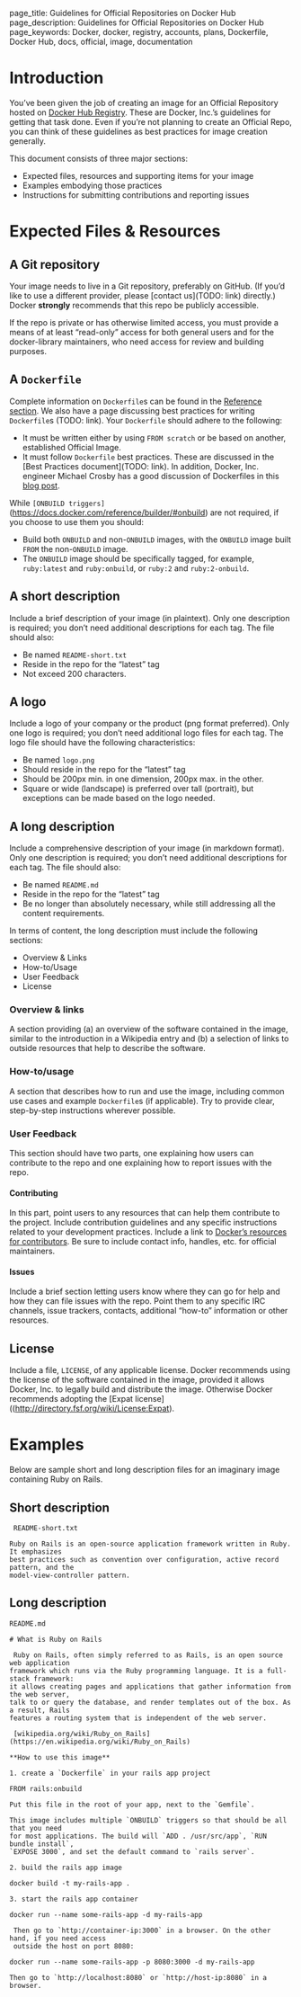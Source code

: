 page_title: Guidelines for Official Repositories on Docker Hub
page_description: Guidelines for Official Repositories on Docker Hub
page_keywords: Docker, docker, registry, accounts, plans, Dockerfile, Docker Hub, docs, official, image, documentation

# Introduction

You’ve been given the job of creating an image for an Official Repository hosted on
[Docker Hub Registry](https://registry.hub.docker.com/). These are Docker, Inc.’s
guidelines for getting that task done. Even if you’re not planning to create an Official
Repo, you can think of these guidelines as best practices for image creation generally.

This document consists of three major sections:

* Expected files, resources and supporting items for your image
* Examples embodying those practices
* Instructions for submitting contributions and reporting issues

# Expected Files & Resources

## A Git repository

Your image needs to live in a Git repository, preferably on GitHub. (If you’d like to use
a different provider, please [contact us](TODO: link) directly.) Docker **strongly**
recommends that this repo be publicly accessible.

If the repo is private or has otherwise limited access, you must provide a means of at
least “read-only” access for both general users and for the docker-library maintainers,
who need access for review and building purposes.

## A `Dockerfile`

Complete information on `Dockerfile`s can be found in the [Reference section](https://docs.docker.com/reference/builder/).
We also have a page discussing best practices for writing `Dockerfile`s (TODO: link).
Your `Dockerfile` should adhere to the following:

* It must be written either by using `FROM scratch` or be based on another, established
Official Image.
* It must follow `Dockerfile` best practices. These are discussed in the [Best Practices
document](TODO: link). In addition, Docker, Inc. engineer Michael Crosby has a good
discussion of Dockerfiles in this [blog post](http://crosbymichael.com/dockerfile-best-practices-take-2.html).

While `[ONBUILD triggers]`(https://docs.docker.com/reference/builder/#onbuild) are not
required, if you choose to use them you should:

* Build both `ONBUILD` and non-`ONBUILD` images, with the `ONBUILD` image built `FROM`
the non-`ONBUILD` image.
* The `ONBUILD` image should be specifically tagged, for example, `ruby:latest` and
`ruby:onbuild`, or `ruby:2` and  `ruby:2-onbuild`.

## A short description

Include a brief description of your image (in plaintext). Only one description is
required; you don’t need additional descriptions for each tag. The file should also: 

* Be named `README-short.txt`
* Reside in the repo for the “latest” tag
* Not exceed 200 characters.

## A logo

Include a logo of your company or the product (png format preferred). Only one logo is
required; you don’t need additional logo files for each tag. The logo file should have
the following characteristics: 

* Be named `logo.png`
* Should reside in the repo for the “latest” tag
* Should be 200px min. in one dimension, 200px max. in the other.
* Square or wide (landscape) is preferred over tall (portrait), but exceptions can be
made based on the logo needed.

## A long description

Include a comprehensive description of your image (in markdown format). Only one
description is required; you don’t need additional descriptions for each tag. The file
should also: 

* Be named `README.md`
* Reside in the repo for the “latest” tag
* Be no longer than absolutely necessary, while still addressing all the content
requirements.

In terms of content, the long description must include the following sections:

* Overview & Links
* How-to/Usage
* User Feedback
* License

### Overview & links

A section providing (a) an overview of the software contained in the image, similar to
the introduction in a Wikipedia entry and (b) a selection of links to outside resources
that help to describe the software.

### How-to/usage

A section that describes how to run and use the image, including common use cases and
example `Dockerfile`s (if applicable). Try to provide clear, step-by-step instructions
wherever possible.

### User Feedback

This section should have two parts, one explaining how users can contribute to the repo
and one explaining how to report issues with the repo.

#### Contributing

In this part, point users to any resources that can help them contribute to the project.
Include contribution guidelines and any specific instructions related to your development
practices. Include a link to [Docker’s resources for contributors](https://docs.docker.com/contributing/contributing/).
Be sure to include contact info, handles, etc. for official maintainers.

#### Issues

Include a brief section letting users know where they can go for help and how they can
file issues with the repo. Point them to any specific IRC channels, issue trackers,
contacts, additional “how-to” information or other resources.

## License

Include a file, `LICENSE`, of any applicable license.  Docker recommends using the
license of the software contained in the image, provided it allows Docker, Inc. to
legally build and distribute the image.  Otherwise Docker recommends adopting the
[Expat license]((http://directory.fsf.org/wiki/License:Expat).

# Examples

Below are sample short and long description files for an imaginary image containing
Ruby on Rails.

## Short description

     README-short.txt
    
    Ruby on Rails is an open-source application framework written in Ruby. It emphasizes
    best practices such as convention over configuration, active record pattern, and the
    model-view-controller pattern.

## Long description

    README.md
    
    # What is Ruby on Rails
    
     Ruby on Rails, often simply referred to as Rails, is an open source web application
    framework which runs via the Ruby programming language. It is a full-stack framework:
    it allows creating pages and applications that gather information from the web server,
    talk to or query the database, and render templates out of the box. As a result, Rails
    features a routing system that is independent of the web server.
    
     [wikipedia.org/wiki/Ruby_on_Rails](https://en.wikipedia.org/wiki/Ruby_on_Rails)
    
    **How to use this image**
    
    1. create a `Dockerfile` in your rails app project
    
    FROM rails:onbuild
    
    Put this file in the root of your app, next to the `Gemfile`.

    This image includes multiple `ONBUILD` triggers so that should be all that you need
    for most applications. The build will `ADD . /usr/src/app`, `RUN bundle install`,
    `EXPOSE 3000`, and set the default command to `rails server`.
    
    2. build the rails app image
    
    docker build -t my-rails-app .
    
    3. start the rails app container
    
    docker run --name some-rails-app -d my-rails-app
    
     Then go to `http://container-ip:3000` in a browser. On the other hand, if you need access
     outside the host on port 8080:
    
    docker run --name some-rails-app -p 8080:3000 -d my-rails-app
    
    Then go to `http://localhost:8080` or `http://host-ip:8080` in a browser.

